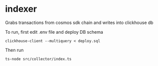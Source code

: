 # indexer

Grabs transactions from cosmos sdk chain and writes into clickhouse db

To run, first edit .env file and deploy DB schema

``` clickhouse-client --multiquery < deploy.sql  ```

Then run 

``` ts-node src/collector/index.ts ```
